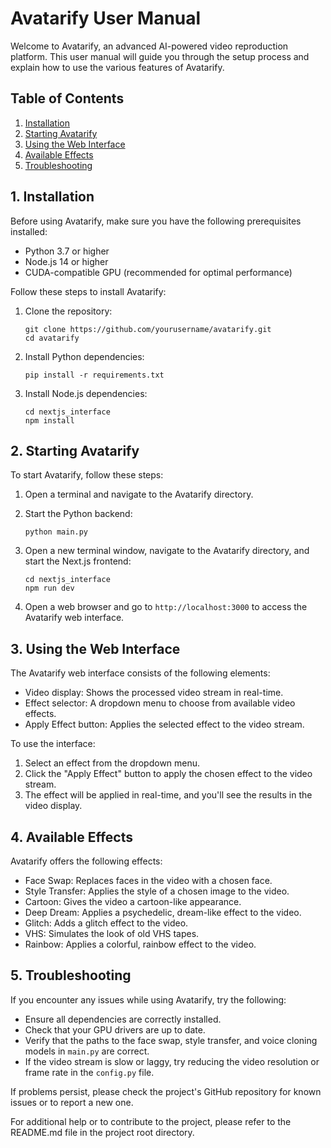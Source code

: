 # Avatarify User Manual

Welcome to Avatarify, an advanced AI-powered video reproduction platform. This user manual will guide you through the setup process and explain how to use the various features of Avatarify.

## Table of Contents

1. [Installation](#installation)
2. [Starting Avatarify](#starting-avatarify)
3. [Using the Web Interface](#using-the-web-interface)
4. [Available Effects](#available-effects)
5. [Troubleshooting](#troubleshooting)

## 1. Installation

Before using Avatarify, make sure you have the following prerequisites installed:

- Python 3.7 or higher
- Node.js 14 or higher
- CUDA-compatible GPU (recommended for optimal performance)

Follow these steps to install Avatarify:

1. Clone the repository:
   ```
   git clone https://github.com/yourusername/avatarify.git
   cd avatarify
   ```

2. Install Python dependencies:
   ```
   pip install -r requirements.txt
   ```

3. Install Node.js dependencies:
   ```
   cd nextjs_interface
   npm install
   ```

## 2. Starting Avatarify

To start Avatarify, follow these steps:

1. Open a terminal and navigate to the Avatarify directory.

2. Start the Python backend:
   ```
   python main.py
   ```

3. Open a new terminal window, navigate to the Avatarify directory, and start the Next.js frontend:
   ```
   cd nextjs_interface
   npm run dev
   ```

4. Open a web browser and go to `http://localhost:3000` to access the Avatarify web interface.

## 3. Using the Web Interface

The Avatarify web interface consists of the following elements:

- Video display: Shows the processed video stream in real-time.
- Effect selector: A dropdown menu to choose from available video effects.
- Apply Effect button: Applies the selected effect to the video stream.

To use the interface:

1. Select an effect from the dropdown menu.
2. Click the "Apply Effect" button to apply the chosen effect to the video stream.
3. The effect will be applied in real-time, and you'll see the results in the video display.

## 4. Available Effects

Avatarify offers the following effects:

- Face Swap: Replaces faces in the video with a chosen face.
- Style Transfer: Applies the style of a chosen image to the video.
- Cartoon: Gives the video a cartoon-like appearance.
- Deep Dream: Applies a psychedelic, dream-like effect to the video.
- Glitch: Adds a glitch effect to the video.
- VHS: Simulates the look of old VHS tapes.
- Rainbow: Applies a colorful, rainbow effect to the video.

## 5. Troubleshooting

If you encounter any issues while using Avatarify, try the following:

- Ensure all dependencies are correctly installed.
- Check that your GPU drivers are up to date.
- Verify that the paths to the face swap, style transfer, and voice cloning models in `main.py` are correct.
- If the video stream is slow or laggy, try reducing the video resolution or frame rate in the `config.py` file.

If problems persist, please check the project's GitHub repository for known issues or to report a new one.

For additional help or to contribute to the project, please refer to the README.md file in the project root directory.
